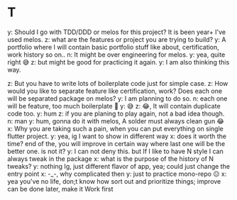 # T

y: Should I go with TDD/DDD or melos for this project? It is been year+ I've used melos.
z: what are the features or project you are trying to build?
y: A portfolio where I will contain basic portfolio stuff like about, certification, work history so on..
n: It might be over engineering for melos.
y: yea, quite right 😅
z: but might be good for practicing it again.
y: I am also thinking this way.

z: But you have to write lots of boilerplate code just for simple case.
z: How would you like to separate feature like certification, work? Does each one will be separated package on melos?
y: I am planning to do so.
n: each one will be feature, too much boilerplate 🤣
y: 😅
z: 😂, It will contain duplicate code too.
y: hum
z: if you are planing to play again, not a bad idea though.
n: man
y: hum, gonna do it with melos, A solder must always clean gun 😂
x: Why you are taking such a pain, when you can put everything on single flutter project.
y: yea, ig I want to show in different way
x: does it worth the time? end of the, you will improve in certain way where last one will be the better one. is not it?
y: I can not deny this. but If I like to have N style I can always tweak in the package
x: what is the purpose of the history of N tweaks?
y: nothing Ig, just different flavor of app, yea; could just change the entry point
x: -\_-, why complicated then
y: just to practice mono-repo 😐
x: yea you've no life, don;t know how sort out and prioritize things; improve can be done later, make it Work first
